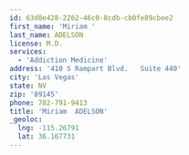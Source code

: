 ```yaml
---
id: 63d0e428-2262-46c0-8cdb-cb0fe89cbee2
first_name: 'Miriam '
last_name: ADELSON
license: M.D.
services:
  - 'Addiction Medicine'
address: '410 S Rampart Blvd.   Suite 440'
city: 'Las Vegas'
state: NV
zip: '89145'
phone: 702-791-9413
title: 'Miriam  ADELSON'
_geoloc:
  lng: -115.26791
  lat: 36.167731
---
```

